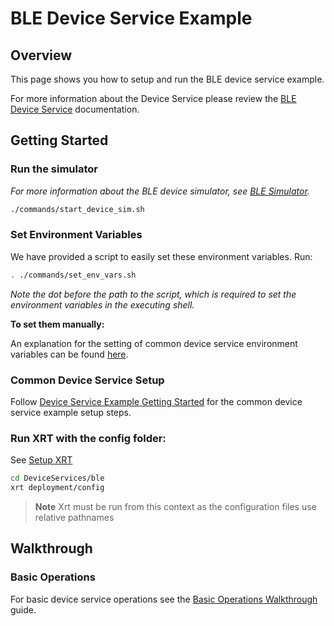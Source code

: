 # BLE Device Service Example

## Overview

This page shows you how to setup and run the BLE device service example.

For more information about the Device Service please review the [BLE Device Service](https://docs.iotechsys.com/edge-xrt20/device-service-components/ble-device-service-component.html) documentation.

## Getting Started

### **Run the simulator**

_For more information about the BLE device simulator, see [BLE Simulator](https://docs.iotechsys.com/edge-xrt20/simulators/ble/overview.html)._

```bash
./commands/start_device_sim.sh
```

### **Set Environment Variables**

We have provided a script to easily set these environment variables. Run:

```bash
. ./commands/set_env_vars.sh
```

_Note the dot before the path to the script, which is required to set the environment variables in the executing shell._

**To set them manually:**

An explanation for the setting of common device service environment variables can be found [here](../interactive-walkthrough/ds-getting-started-common.md#Device-service-configuration-setup).

### **Common Device Service Setup**

Follow [Device Service Example Getting Started](../interactive-walkthrough/ds-getting-started-common.md) for the common device service example setup steps.

### **Run XRT with the config folder:**

See [Setup XRT](../interactive-walkthrough/setup-xrt.md)

```bash
cd DeviceServices/ble
xrt deployment/config
```

> **Note** Xrt must be run from this context as the configuration files use relative pathnames

## Walkthrough

### Basic Operations

For basic device service operations see the [Basic Operations Walkthrough](../interactive-walkthrough/basic-operations.md) guide.
